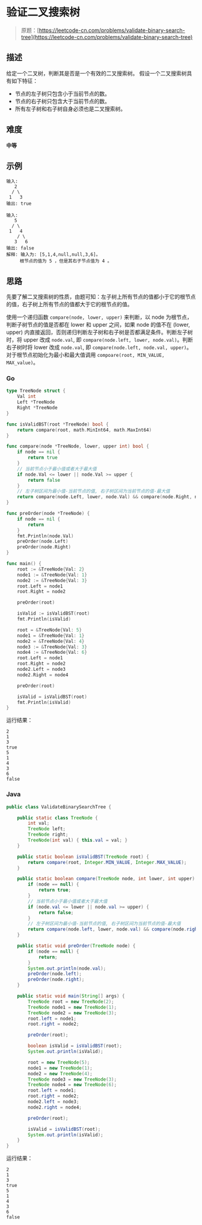 # 验证二叉搜索树

> 原题：[https://leetcode-cn.com/problems/validate-binary-search-tree](https://leetcode-cn.com/problems/validate-binary-search-tree)

## 描述

给定一个二叉树，判断其是否是一个有效的二叉搜索树。
假设一个二叉搜索树具有如下特征：

* 节点的左子树只包含小于当前节点的数。
* 节点的右子树只包含大于当前节点的数。
* 所有左子树和右子树自身必须也是二叉搜索树。

## 难度

**中等**

## 示例

```
输入:
   2
  / \
 1   3
输出: true
```

```
输入:
   5
  / \
 1   4
    / \
   3   6
输出: false
解释: 输入为: [5,1,4,null,null,3,6]。
     根节点的值为 5 ，但是其右子节点值为 4 。
```

## 思路

先要了解二叉搜索树的性质，由题可知：左子树上所有节点的值都小于它的根节点的值，右子树上所有节点的值都大于它的根节点的值。

使用一个递归函数 `compare(node, lower, upper)` 来判断，以 node 为根节点，判断子树节点的值是否都在 lower 和 upper 之间，如果 node 的值不在 (lower, upper) 内直接返回，否则递归判断左子树和右子树是否都满足条件。判断左子树时，将 upper 改成 `node.val`, 即 `compare(node.left, lower, node.val)`。判断右子树时将 lower 改成 `node.val`, 即 `compare(node.left, node.val, upper)`。对于根节点初始化为最小和最大值调用 `compoare(root, MIN_VALUE, MAX_value)`。

### Go

```go
type TreeNode struct {
    Val int
    Left *TreeNode
    Right *TreeNode
}

func isValidBST(root *TreeNode) bool {
    return compare(root, math.MinInt64, math.MaxInt64)
}

func compare(node *TreeNode, lower, upper int) bool {
    if node == nil {
        return true
    }
    // 当前节点小于最小值或者大于最大值
    if node.Val <= lower || node.Val >= upper {
        return false
    }
    // 左子树区间为最小值-当前节点的值, 右子树区间为当前节点的值-最大值
    return compare(node.Left, lower, node.Val) && compare(node.Right, node.Val, upper)
}

func preOrder(node *TreeNode) {
    if node == nil {
        return
    }
    fmt.Println(node.Val)
    preOrder(node.Left)
    preOrder(node.Right)
}
```

```go
func main() {
    root := &TreeNode{Val: 2}
    node1 := &TreeNode{Val: 1}
    node2 := &TreeNode{Val: 3}
    root.Left = node1
    root.Right = node2

    preOrder(root)

    isValid := isValidBST(root)
    fmt.Println(isValid)

    root = &TreeNode{Val: 5}
    node1 = &TreeNode{Val: 1}
    node2 = &TreeNode{Val: 4}
    node3 := &TreeNode{Val: 3}
    node4 := &TreeNode{Val: 6}
    root.Left = node1
    root.Right = node2
    node2.Left = node3
    node2.Right = node4

    preOrder(root)

    isValid = isValidBST(root)
    fmt.Println(isValid)
}
```

运行结果：

```
2
1
3
true
5
1
4
3
6
false
```

### Java

```java
public class ValidateBinarySearchTree {

    public static class TreeNode {
        int val;
        TreeNode left;
        TreeNode right;
        TreeNode(int val) { this.val = val; }
    }

    public static boolean isValidBST(TreeNode root) {
        return compare(root, Integer.MIN_VALUE, Integer.MAX_VALUE);
    }

    public static boolean compare(TreeNode node, int lower, int upper) {
        if (node == null) {
            return true;
        }
        // 当前节点小于最小值或者大于最大值
        if (node.val <= lower || node.val >= upper) {
            return false;
        }
        // 左子树区间为最小值-当前节点的值, 右子树区间为当前节点的值-最大值
        return compare(node.left, lower, node.val) && compare(node.right, node.val, upper);
    }

    public static void preOrder(TreeNode node) {
        if (node == null) {
            return;
        }
        System.out.println(node.val);
        preOrder(node.left);
        preOrder(node.right);
    }

    public static void main(String[] args) {
        TreeNode root = new TreeNode(2);
        TreeNode node1 = new TreeNode(1);
        TreeNode node2 = new TreeNode(3);
        root.left = node1;
        root.right = node2;

        preOrder(root);

        boolean isValid = isValidBST(root);
        System.out.println(isValid);

        root = new TreeNode(5);
        node1 = new TreeNode(1);
        node2 = new TreeNode(4);
        TreeNode node3 = new TreeNode(3);
        TreeNode node4 = new TreeNode(6);
        root.left = node1;
        root.right = node2;
        node2.left = node3;
        node2.right = node4;

        preOrder(root);

        isValid = isValidBST(root);
        System.out.println(isValid);
    }
}
```

运行结果：

```
2
1
3
true
5
1
4
3
6
false
```

